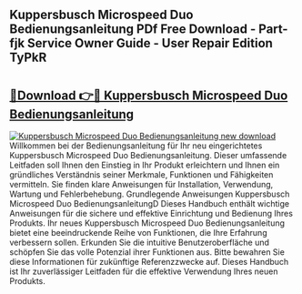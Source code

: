 ## Kuppersbusch Microspeed Duo Bedienungsanleitung PDf Free Download - Part-fjk Service Owner Guide - User Repair Edition TyPkR

# <h2><a href="http://df22qz.blite.top/?on=Kuppersbusch+Microspeed+Duo+Bedienungsanleitung">🔗Download 👉🔴 Kuppersbusch Microspeed Duo Bedienungsanleitung</a></h2>

[![Kuppersbusch Microspeed Duo Bedienungsanleitung new download](https://i.imgur.com/lujVjoI.png)](http://df22qz.blite.top/?on=Kuppersbusch+Microspeed+Duo+Bedienungsanleitung)
Willkommen bei der Bedienungsanleitung für Ihr neu eingerichtetes Kuppersbusch Microspeed Duo Bedienungsanleitung. Dieser umfassende Leitfaden soll Ihnen den Einstieg in Ihr Produkt erleichtern und Ihnen ein gründliches Verständnis seiner Merkmale, Funktionen und Fähigkeiten vermitteln. Sie finden klare Anweisungen für Installation, Verwendung, Wartung und Fehlerbehebung. Grundlegende Anweisungen Kuppersbusch Microspeed Duo BedienungsanleitungD Dieses Handbuch enthält wichtige Anweisungen für die sichere und effektive Einrichtung und Bedienung Ihres Produkts. Ihr neues Kuppersbusch Microspeed Duo Bedienungsanleitung bietet eine beeindruckende Reihe von Funktionen, die Ihre Erfahrung verbessern sollen. Erkunden Sie die intuitive Benutzeroberfläche und schöpfen Sie das volle Potenzial ihrer Funktionen aus. Bitte bewahren Sie diese Informationen für zukünftige Referenzzwecke auf. Dieses Handbuch ist Ihr zuverlässiger Leitfaden für die effektive Verwendung Ihres neuen Produkts.
